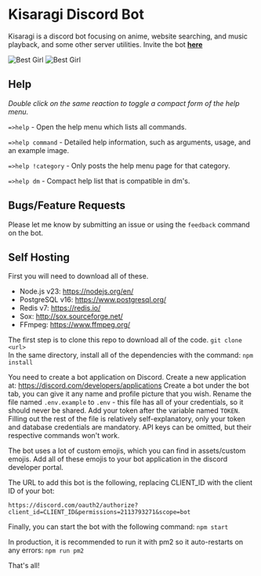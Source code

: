# Kisaragi Discord Bot

Kisaragi is a discord bot focusing on anime, website searching, and music playback, and some other server utilities. Invite the bot [**here**](https://discordapp.com/oauth2/authorize?client_id=593838271650332672&permissions=2113793271&scope=bot)

![Best Girl](https://kisaragi.moe/assets/images/promo1.png)
![Best Girl](https://kisaragi.moe/assets/images/promo2.png)

## Help
_Double click on the same reaction to toggle a compact form of the help menu._

`=>help` - Open the help menu which lists all commands.

`=>help command` - Detailed help information, such as arguments, usage, and an example image.

`=>help !category` - Only posts the help menu page for that category.

`=>help dm` - Compact help list that is compatible in dm's.

## Bugs/Feature Requests

Please let me know by submitting an issue or using the `feedback` command on the bot. 

## Self Hosting

First you will need to download all of these.

- Node.js v23: https://nodejs.org/en/
- PostgreSQL v16: https://www.postgresql.org/
- Redis v7: https://redis.io/
- Sox: http://sox.sourceforge.net/
- FFmpeg: https://www.ffmpeg.org/

The first step is to clone this repo to download all of the code.
```git clone <url>``` \
In the same directory, install all of the dependencies with the command:
```npm install```

You need to create a bot application on Discord. Create a new application at: https://discord.com/developers/applications
Create a bot under the bot tab, you can give it any name and profile picture that you wish. Rename the file named `.env.example` to
`.env` - this file has all of your credentials, so it should never be shared. Add your token after the variable named `TOKEN`.
Filling out the rest of the file is relatively self-explanatory, only your token and database credentials are mandatory. API keys can 
be omitted, but their respective commands won't work.

The bot uses a lot of custom emojis, which you can find in assets/custom emojis. Add all of these emojis to your bot application in 
the discord developer portal.

The URL to add this bot is the following, replacing CLIENT_ID with the client ID of your bot:

`https://discord.com/oauth2/authorize?client_id=CLIENT_ID&permissions=2113793271&scope=bot`

Finally, you can start the bot with the following command:
```npm start```

In production, it is recommended to run it with pm2 so it auto-restarts on any errors:
```npm run pm2```

That's all!
